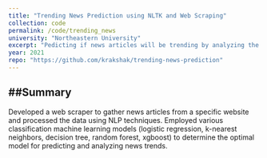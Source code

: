 ```yaml
---
title: "Trending News Prediction using NLTK and Web Scraping"
collection: code
permalink: /code/trending_news
university: "Northeastern University"
excerpt: "Pedicting if news articles will be trending by analyzing the news titles and description.<br><b>Skills</b>: Python web scraping, NLP (NLTK), Python data manipulation - Numpy, Pandas, Machine Learning - Logistic Regression, K-Nearest Neighbors, Decision Tree, Random Forest, Xgboost"
year: 2021
repo: "https://github.com/krakshak/trending-news-prediction"
---
```


##Summary
---

Developed a web scraper to gather news articles from a specific website and processed the data using NLP techniques. Employed various classification machine learning models (logistic regression, k-nearest neighbors, decision tree, random forest, xgboost) to determine the optimal model for predicting and analyzing news trends.